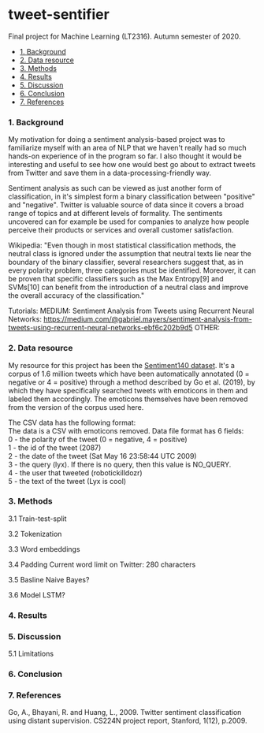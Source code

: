 # tweet-sentifier
Final project for Machine Learning (LT2316). Autumn semester of 2020. 

- [1. Background](#1-background)
- [2. Data resource](#2-data-resource)
- [3. Methods](#3-methods)
- [4. Results](#4-results)
- [5. Discussion](#5-discussion)
- [6. Conclusion](#6-conclusion)
- [7. References](#7-references)

### 1. Background
My motivation for doing a sentiment analysis-based project was to familiarize myself with an area of NLP that we haven't really had so much hands-on experience of in the program so far. I also thought it would be interesting and useful to see how one would best go about to extract tweets from Twitter and save them in a data-processing-friendly way. 

Sentiment analysis as such can be viewed as just another form of classification, in it's simplest form a binary classification between "positive" and "negative". Twitter is valuable source of data since it covers a broad range of topics and at different levels of formality. The sentiments uncovered can for example be used for companies to analyze how people perceive their products or services and overall customer satisfaction. 

Wikipedia: "Even though in most statistical classification methods, the neutral class is ignored under the assumption that neutral texts lie near the boundary of the binary classifier, several researchers suggest that, as in every polarity problem, three categories must be identified. Moreover, it can be proven that specific classifiers such as the Max Entropy[9] and SVMs[10] can benefit from the introduction of a neutral class and improve the overall accuracy of the classification."    

Tutorials:
MEDIUM:
Sentiment Analysis from Tweets using Recurrent Neural Networks: https://medium.com/@gabriel.mayers/sentiment-analysis-from-tweets-using-recurrent-neural-networks-ebf6c202b9d5
OTHER:

### 2. Data resource
My resource for this project has been the [Sentiment140 dataset](https://www.kaggle.com/kazanova/sentiment140). It's a corpus of 1.6 million tweets which have been automatically annotated (0 = negative or 4 = positive) through a method described by Go et al. (2019), by which they have specifically searched tweets with emoticons in them and labeled them accordingly. The emoticons themselves have been removed from the version of the corpus used here. 

The CSV data has the following format:<br>
The data is a CSV with emoticons removed. Data file format has 6 fields:<br>
0 - the polarity of the tweet (0 = negative, 4 = positive)<br>
1 - the id of the tweet (2087)<br>
2 - the date of the tweet (Sat May 16 23:58:44 UTC 2009)<br>
3 - the query (lyx). If there is no query, then this value is NO_QUERY.<br>
4 - the user that tweeted (robotickilldozr)<br>
5 - the text of the tweet (Lyx is cool)<br>

### 3. Methods

3.1 Train-test-split

3.2 Tokenization

3.3 Word embeddings

3.4 Padding
Current word limit on Twitter: 280 characters

3.5 Basline
Naive Bayes?

3.6 Model
LSTM?

### 4. Results

### 5. Discussion

5.1 Limitations

### 6. Conclusion

### 7. References
Go, A., Bhayani, R. and Huang, L., 2009. Twitter sentiment classification using distant supervision. CS224N project report, Stanford, 1(12), p.2009.<br>